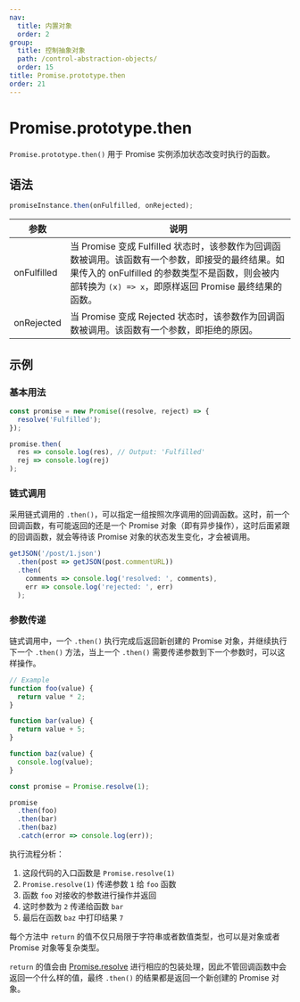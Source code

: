 ```yaml
---
nav:
  title: 内置对象
  order: 2
group:
  title: 控制抽象对象
  path: /control-abstraction-objects/
  order: 15
title: Promise.prototype.then
order: 21
---
```


# Promise.prototype.then

`Promise.prototype.then()` 用于 Promise 实例添加状态改变时执行的函数。

## 语法

```js
promiseInstance.then(onFulfilled, onRejected);
```

| 参数        | 说明                                                                                                                                                                                                        |
| ----------- | ----------------------------------------------------------------------------------------------------------------------------------------------------------------------------------------------------------- |
| onFulfilled | 当 Promise 变成 Fulfilled 状态时，该参数作为回调函数被调用。该函数有一个参数，即接受的最终结果。如果传入的 onFulfilled 的参数类型不是函数，则会被内部转换为 `(x) => x`，即原样返回 Promise 最终结果的函数。 |
| onRejected  | 当 Promise 变成 Rejected 状态时，该参数作为回调函数被调用。该函数有一个参数，即拒绝的原因。                                                                                                                 |

## 示例

### 基本用法

```js
const promise = new Promise((resolve, reject) => {
  resolve('Fulfilled');
});

promise.then(
  res => console.log(res), // Output: 'Fulfilled'
  rej => console.log(rej)
);
```

### 链式调用

采用链式调用的 `.then()`，可以指定一组按照次序调用的回调函数。这时，前一个回调函数，有可能返回的还是一个 Promise 对象（即有异步操作），这时后面紧跟的回调函数，就会等待该 Promise 对象的状态发生变化，才会被调用。

```js
getJSON('/post/1.json')
  .then(post => getJSON(post.commentURL))
  .then(
    comments => console.log('resolved: ', comments),
    err => console.log('rejected: ', err)
  );
```

### 参数传递

链式调用中，一个 `.then()` 执行完成后返回新创建的 Promise 对象，并继续执行下一个 `.then()` 方法，当上一个 `.then()` 需要传递参数到下一个参数时，可以这样操作。

```js
// Example
function foo(value) {
  return value * 2;
}

function bar(value) {
  return value + 5;
}

function baz(value) {
  console.log(value);
}

const promise = Promise.resolve(1);

promise
  .then(foo)
  .then(bar)
  .then(baz)
  .catch(error => console.log(err));
```

执行流程分析：

1. 这段代码的入口函数是 `Promise.resolve(1)`
2. `Promise.resolve(1)` 传递参数 `1` 给 `foo` 函数
3. 函数 `foo` 对接收的参数进行操作并返回
4. 这时参数为 `2` 传递给函数 `bar`
5. 最后在函数 `baz` 中打印结果 `7`

每个方法中 `return` 的值不仅只局限于字符串或者数值类型，也可以是对象或者 Promise 对象等复杂类型。

`return` 的值会由 [Promise.resolve](../properties-of-the-promise-constructor/resolve) 进行相应的包装处理，因此不管回调函数中会返回一个什么样的值，最终 `.then()` 的结果都是返回一个新创建的 Promise 对象。
